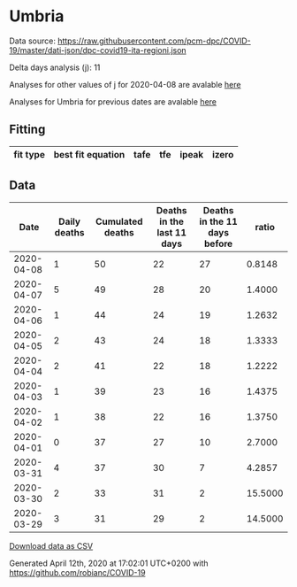 # Umbria

Data source: https://raw.githubusercontent.com/pcm-dpc/COVID-19/master/dati-json/dpc-covid19-ita-regioni.json

Delta days analysis (j): 11

Analyses for other values of j for 2020-04-08 are avalable [here](../2020-04-08/README.md)

Analyses for Umbria for previous dates are avalable [here](../README.md)

## Fitting 
|fit type|best fit equation|tafe|tfe|ipeak|izero|
|-------|-----|--------|------|---|---|

## Data
|Date|Daily deaths|Cumulated deaths|Deaths in the last 11 days|Deaths in the 11 days before|ratio|
|----|----------|-----------|-------|--------------------|-----|
|2020-04-08|1|50|22|27|0.8148|
|2020-04-07|5|49|28|20|1.4000|
|2020-04-06|1|44|24|19|1.2632|
|2020-04-05|2|43|24|18|1.3333|
|2020-04-04|2|41|22|18|1.2222|
|2020-04-03|1|39|23|16|1.4375|
|2020-04-02|1|38|22|16|1.3750|
|2020-04-01|0|37|27|10|2.7000|
|2020-03-31|4|37|30|7|4.2857|
|2020-03-30|2|33|31|2|15.5000|
|2020-03-29|3|31|29|2|14.5000|

[Download data as CSV](COVID-19_umbria_j11_2020-04-08.csv)

Generated April 12th, 2020 at 17:02:01 UTC+0200 with https://github.com/robianc/COVID-19
